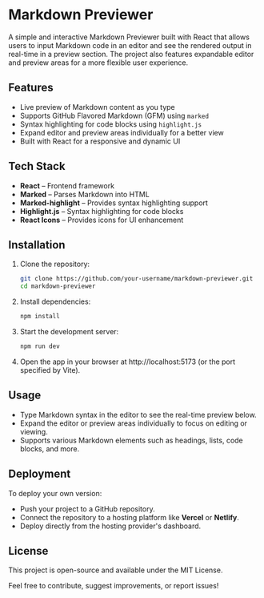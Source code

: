 # Markdown Previewer

A simple and interactive Markdown Previewer built with React that allows users to input Markdown code in an editor and see the rendered output in real-time in a preview section. The project also features expandable editor and preview areas for a more flexible user experience.

## Features

- Live preview of Markdown content as you type
- Supports GitHub Flavored Markdown (GFM) using `marked`
- Syntax highlighting for code blocks using `highlight.js`
- Expand editor and preview areas individually for a better view
- Built with React for a responsive and dynamic UI

## Tech Stack

- **React** – Frontend framework
- **Marked** – Parses Markdown into HTML
- **Marked-highlight** – Provides syntax highlighting support
- **Highlight.js** – Syntax highlighting for code blocks
- **React Icons** – Provides icons for UI enhancement

## Installation

1. Clone the repository:

   ```bash
   git clone https://github.com/your-username/markdown-previewer.git
   cd markdown-previewer
   ```

2. Install dependencies:

   ```bash
   npm install
   ```

3. Start the development server:

   ```bash
   npm run dev
   ```

4. Open the app in your browser at http://localhost:5173 (or the port specified by Vite).

## Usage

- Type Markdown syntax in the editor to see the real-time preview below.
- Expand the editor or preview areas individually to focus on editing or viewing.
- Supports various Markdown elements such as headings, lists, code blocks, and more.

## Deployment

To deploy your own version:

- Push your project to a GitHub repository.
- Connect the repository to a hosting platform like **Vercel** or **Netlify**.
- Deploy directly from the hosting provider's dashboard.

## License

This project is open-source and available under the MIT License.

Feel free to contribute, suggest improvements, or report issues!